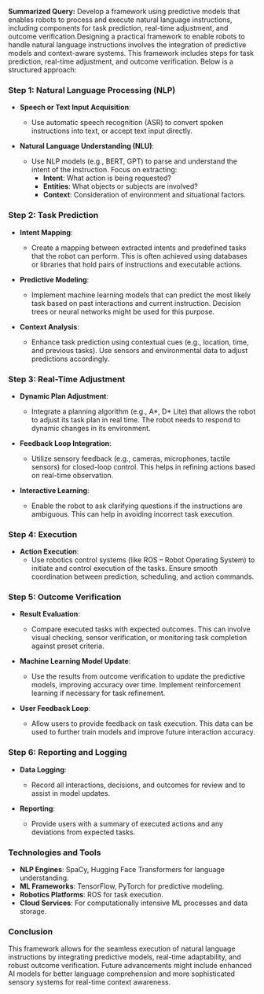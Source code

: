 **Summarized Query:**
Develop a framework using predictive models that enables robots to process and execute natural language instructions, including components for task prediction, real-time adjustment, and outcome verification.Designing a practical framework to enable robots to handle natural language instructions involves the integration of predictive models and context-aware systems. This framework includes steps for task prediction, real-time adjustment, and outcome verification. Below is a structured approach:

### Step 1: Natural Language Processing (NLP)

- **Speech or Text Input Acquisition**:
  - Use automatic speech recognition (ASR) to convert spoken instructions into text, or accept text input directly.
  
- **Natural Language Understanding (NLU)**:
  - Use NLP models (e.g., BERT, GPT) to parse and understand the intent of the instruction. Focus on extracting:
    - **Intent**: What action is being requested?
    - **Entities**: What objects or subjects are involved?
    - **Context**: Consideration of environment and situational factors.

### Step 2: Task Prediction

- **Intent Mapping**:
  - Create a mapping between extracted intents and predefined tasks that the robot can perform. This is often achieved using databases or libraries that hold pairs of instructions and executable actions.

- **Predictive Modeling**:
  - Implement machine learning models that can predict the most likely task based on past interactions and current instruction. Decision trees or neural networks might be used for this purpose.

- **Context Analysis**:
  - Enhance task prediction using contextual cues (e.g., location, time, and previous tasks). Use sensors and environmental data to adjust predictions accordingly.

### Step 3: Real-Time Adjustment

- **Dynamic Plan Adjustment**:
  - Integrate a planning algorithm (e.g., A*, D* Lite) that allows the robot to adjust its task plan in real time. The robot needs to respond to dynamic changes in its environment.

- **Feedback Loop Integration**:
  - Utilize sensory feedback (e.g., cameras, microphones, tactile sensors) for closed-loop control. This helps in refining actions based on real-time observation.

- **Interactive Learning**:
  - Enable the robot to ask clarifying questions if the instructions are ambiguous. This can help in avoiding incorrect task execution.

### Step 4: Execution

- **Action Execution**:
  - Use robotics control systems (like ROS – Robot Operating System) to initiate and control execution of the tasks. Ensure smooth coordination between prediction, scheduling, and action commands.

### Step 5: Outcome Verification

- **Result Evaluation**:
  - Compare executed tasks with expected outcomes. This can involve visual checking, sensor verification, or monitoring task completion against preset criteria.

- **Machine Learning Model Update**:
  - Use the results from outcome verification to update the predictive models, improving accuracy over time. Implement reinforcement learning if necessary for task refinement.

- **User Feedback Loop**:
  - Allow users to provide feedback on task execution. This data can be used to further train models and improve future interaction accuracy.

### Step 6: Reporting and Logging

- **Data Logging**:
  - Record all interactions, decisions, and outcomes for review and to assist in model updates.

- **Reporting**:
  - Provide users with a summary of executed actions and any deviations from expected tasks.

### Technologies and Tools

- **NLP Engines**: SpaCy, Hugging Face Transformers for language understanding.
- **ML Frameworks**: TensorFlow, PyTorch for predictive modeling.
- **Robotics Platforms**: ROS for task execution.
- **Cloud Services**: For computationally intensive ML processes and data storage.

### Conclusion

This framework allows for the seamless execution of natural language instructions by integrating predictive models, real-time adaptability, and robust outcome verification. Future advancements might include enhanced AI models for better language comprehension and more sophisticated sensory systems for real-time context awareness.